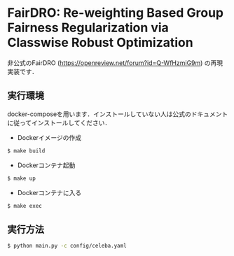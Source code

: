 # FairDRO: Re-weighting Based Group Fairness Regularization via Classwise Robust Optimization
非公式のFairDRO (https://openreview.net/forum?id=Q-WfHzmiG9m) の再現実装です．

## 実行環境
docker-composeを用います．インストールしていない人は公式のドキュメントに従ってインストールしてください．

- Dockerイメージの作成
```bash
$ make build
```
- Dockerコンテナ起動
```bash
$ make up
```
- Dockerコンテナに入る
```bash
$ make exec
```
## 実行方法
```bash
$ python main.py -c config/celeba.yaml
```
